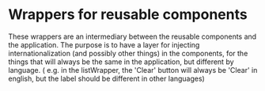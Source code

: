 # Wrappers for reusable components

These wrappers are an intermediary between the reusable components and the application.
The purpose is to have a layer for injecting internationalization (and possibly other things) in the components,
for the things that will always be the same in the application, but different by language.
( e.g. in the listWrapper, the 'Clear' button will always be 'Clear' in english, but the label should be different in other languages)
